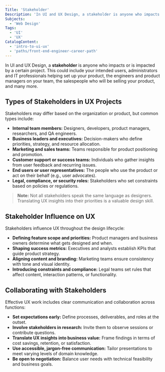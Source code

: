 ```yaml
---
Title: 'Stakeholder'
Description: 'In UI and UX Design, a stakeholder is anyone who impacts or is impacted by a certain project.'
Subjects:
  - 'Web Design'
Tags:
  - 'UI'
  - 'UX'
CatalogContent:
  - 'intro-to-ui-ux'
  - 'paths/front-end-engineer-career-path'
---
```


In UI and UX Design, a **stakeholder** is anyone who impacts or is impacted by a certain project. This could include your intended users, administrators and IT professionals helping set up your product, the engineers and product managers on your team, the salespeople who will be selling your product, and many more.

## Types of Stakeholders in UX Projects

Stakeholders may differ based on the organization or product, but common types include:

- **Internal team members:** Designers, developers, product managers, researchers, and QA engineers.
- **Business leaders and executives:** Decision-makers who define priorities, strategy, and resource allocation.
- **Marketing and sales teams:** Teams responsible for product positioning and promotion.
- **Customer support or success teams:** Individuals who gather insights from user feedback and recurring issues.
- **End users or user representatives:** The people who use the product or act on their behalf (e.g., user advocates).
- **Legal, compliance, or security roles:** Stakeholders who set constraints based on policies or regulations.

> **Note:** Not all stakeholders speak the same language as designers. Translating UX insights into their priorities is a valuable design skill.

## Stakeholder Influence on UX

Stakeholders influence UX throughout the design lifecycle:

- **Defining feature scope and priorities:** Product managers and business owners determine what gets designed and when.
- **Shaping success metrics:** Executives and analysts establish KPIs that guide product strategy.
- **Aligning content and branding:** Marketing teams ensure consistency with tone and visual identity.
- **Introducing constraints and compliance:** Legal teams set rules that affect content, interaction patterns, or functionality.

## Collaborating with Stakeholders

Effective UX work includes clear communication and collaboration across functions:

- **Set expectations early:** Define processes, deliverables, and roles at the outset.
- **Involve stakeholders in research:** Invite them to observe sessions or contribute questions.
- **Translate UX insights into business value:** Frame findings in terms of cost savings, retention, or satisfaction.
- **Use accessible, jargon-free communication:** Tailor presentations to meet varying levels of domain knowledge.
- **Be open to negotiation:** Balance user needs with technical feasibility and business goals.

